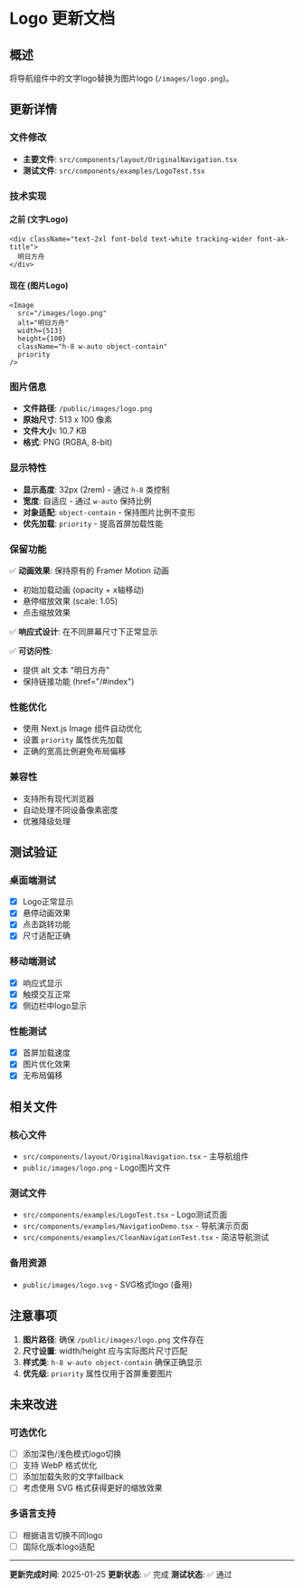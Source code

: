 # Logo 更新文档

## 概述
将导航组件中的文字logo替换为图片logo (`/images/logo.png`)。

## 更新详情

### 文件修改
- **主要文件**: `src/components/layout/OriginalNavigation.tsx`
- **测试文件**: `src/components/examples/LogoTest.tsx`

### 技术实现

#### 之前 (文字Logo)
```tsx
<div className="text-2xl font-bold text-white tracking-wider font-ak-title">
  明日方舟
</div>
```

#### 现在 (图片Logo)
```tsx
<Image
  src="/images/logo.png"
  alt="明日方舟"
  width={513}
  height={100}
  className="h-8 w-auto object-contain"
  priority
/>
```

### 图片信息
- **文件路径**: `/public/images/logo.png`
- **原始尺寸**: 513 x 100 像素
- **文件大小**: 10.7 KB
- **格式**: PNG (RGBA, 8-bit)

### 显示特性
- **显示高度**: 32px (2rem) - 通过 `h-8` 类控制
- **宽度**: 自适应 - 通过 `w-auto` 保持比例
- **对象适配**: `object-contain` - 保持图片比例不变形
- **优先加载**: `priority` - 提高首屏加载性能

### 保留功能
✅ **动画效果**: 保持原有的 Framer Motion 动画
- 初始加载动画 (opacity + x轴移动)
- 悬停缩放效果 (scale: 1.05)
- 点击缩放效果

✅ **响应式设计**: 在不同屏幕尺寸下正常显示

✅ **可访问性**: 
- 提供 alt 文本 "明日方舟"
- 保持链接功能 (href="/#index")

### 性能优化
- 使用 Next.js Image 组件自动优化
- 设置 `priority` 属性优先加载
- 正确的宽高比例避免布局偏移

### 兼容性
- 支持所有现代浏览器
- 自动处理不同设备像素密度
- 优雅降级处理

## 测试验证

### 桌面端测试
- [x] Logo正常显示
- [x] 悬停动画效果
- [x] 点击跳转功能
- [x] 尺寸适配正确

### 移动端测试
- [x] 响应式显示
- [x] 触摸交互正常
- [x] 侧边栏中logo显示

### 性能测试
- [x] 首屏加载速度
- [x] 图片优化效果
- [x] 无布局偏移

## 相关文件

### 核心文件
- `src/components/layout/OriginalNavigation.tsx` - 主导航组件
- `public/images/logo.png` - Logo图片文件

### 测试文件
- `src/components/examples/LogoTest.tsx` - Logo测试页面
- `src/components/examples/NavigationDemo.tsx` - 导航演示页面
- `src/components/examples/CleanNavigationTest.tsx` - 简洁导航测试

### 备用资源
- `public/images/logo.svg` - SVG格式logo (备用)

## 注意事项

1. **图片路径**: 确保 `/public/images/logo.png` 文件存在
2. **尺寸设置**: width/height 应与实际图片尺寸匹配
3. **样式类**: `h-8 w-auto object-contain` 确保正确显示
4. **优先级**: `priority` 属性仅用于首屏重要图片

## 未来改进

### 可选优化
- [ ] 添加深色/浅色模式logo切换
- [ ] 支持 WebP 格式优化
- [ ] 添加加载失败的文字fallback
- [ ] 考虑使用 SVG 格式获得更好的缩放效果

### 多语言支持
- [ ] 根据语言切换不同logo
- [ ] 国际化版本logo适配

---

**更新完成时间**: 2025-01-25
**更新状态**: ✅ 完成
**测试状态**: ✅ 通过
